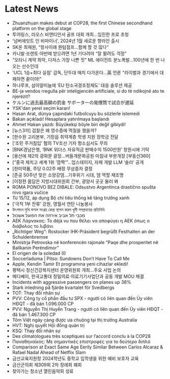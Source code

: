 # Latest News
-  Zhuanzhuan makes debut at COP28, the first Chinese secondhand platform on the global stage
-  투어링스, 라오스 비엔티안서 골프 대회 개최…임진한 프로 초청
-  ‘넘버에잇트 인 비마이너’, 2024년 1월 새로운 향라인 출시
-  SK온 최재원, “창사이래 퀀텀점프…함께 할 것 많다”
-  카니발·쏘렌토·아반떼 받으려면 1년 기다려야 “잘 팔려도 걱정”
-  “오타니 계약 최악, 다저스 가장 나쁜 짓” ML 에이전트 분노폭발…100년에 한 번 나오는 선수인데
-  'UCL 1승+최다 실점' 감독, 단두대 매치 다가온다...英 언론 "라이벌과 경기에서 대패하면 끝이야!"
-  하나루프, 삼아알미늄에 ‘EU 탄소국경조정제도’ 대응 솔루션 제공
-  BE-ja vendos rregulla për inteligjencën artificiale, si do të ndikojnë ato te njerëzit?
-  ケルンに過去最高額の罰金 サポーターの発煙筒で試合が遅延
-  YSK'dan yerel seçim kararı!
-  Hasan Arat, dünya çapındaki futbolcuyu bu sözlerle istemedi
-  Bakan açıkladı! Hesaplara yatırılmaya başlandı
-  Ahmet Hakan yazdı: Büyükekşi böyle biri değil gibiydi!
-  [뉴스3끼] 검찰은 왜 영수증에 먹칠을 했을까?
-  [한수원 고리본부, 기장읍 취약계층 학생 지원 장학금 전달
-  [‘조민 주거침입’ 혐의 TV조선 기자 항소심서도 무죄
-  [BNK경남은행, ‘BNK 위더스 자유적금 판매수익 1500만원’ 창원시에 기탁
-  [용산에 제2의 광화문 광장…버들개문화공원 마침내 부분개장 [부동산360]
-  [“중국 제치고 세계 1위 ‘깜짝’”…업스테이지, 자체 개발 LLM ‘솔라’ 공개
-  [한미약품, 주당 0.02주 배정 무상증자 결정
-  [준공 50주년 맞은 소양강댐…기후위기 시대, 댐 역할 재조명
-  [이정현 몸담은 지방시대위원회 간부, 광양서 곳곳 둘러 봐
-  ROMA PONOVO BEZ DIBALE: Odsustvo Argentinca drastično spušta nivo igara vučice
-  Từ 15/12, áp dụng Bộ chỉ tiêu thống kê tăng trưởng xanh
-  [‘극적 1부 잔류’ 강원, 영월서 연탄 나눔봉사
-  উৎপাদন মুখি ফসল সংগ্রহ কেন্দ্র স্থাপন করল খুমী সম্প্রদায়ের প্রতিনিধি
-  מכבי תל אביב אירחה את הפועל אשכול
-  ΑΕΚ Λάρνακας: Το déjà vu που θέλει να αποφύγει η ΑΕΚ όπως ο διάβολος το λιβάνι
-  „Richtiger Weg“: Rostocker IHK-Präsident begrüßt Festhalten an der Schuldenbremse
-  Ministrja Petrovska në konferencën rajonale “Paqe dhe prosperitet në Ballkanin Perëndimor”
-  El origen de la soledad (I)
-  Soccerladuma | Pitso: Sundowns Don’t Have To Call Me
-  Apple, Kendin Tamir Et programına yeni cihazlar ekledi!
-  평택시 정신건강복지센터 운영위원회 개최…주요 사업 논의
-  메디쎄이, 한국교통대 정밀의료·의료기기사업단과 공동 개발 MOU 체결
-  Incidents with aggressive passengers on planes up 38%
-  Stark inledning på fjärde kvartalet för Svedbergs
-  TOT: Thay đổi nhân sự
-  PVV: Công ty cố phần đầu tư SPX - người có liên quan đến Ủy viên HĐQT - đã bán 1.096.000 CP
-  PVV: Nguyễn Thị Huyền Trang - người có liên quan đến Ủy viên HĐQT - đã bán 1.467.300 CP
-  Tôm Việt ngày càng được ưa chuộng tại thị trường Australia
-  HVT: Nghị quyết Hội đồng quản trị
-  KSQ: Thay đổi nhân sự
-  Des climatologues très sceptiques sur l’accord conclu à la COP28
-  Παναθηναϊκός: Με σημαντικές επιστροφές για το δεύτερο διπλό
-  Comparison at Exact Same Age Eerily Similar Between Carlos Alcaraz & Rafael Nadal Ahead of Netflix Slam
-  금산교육지원청 2024학년도 중학교 입학생을 위한 예비 보호자 교육
-  금산군의회 제309회 2차 정례회 폐회
-  찾아가는 청소년 열린음악회 성료
